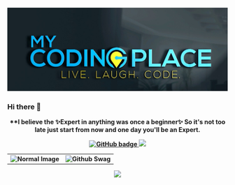 ![Akki-Developer](https://github.com/Akki-Developer/Akki-Developer/blob/master/a67735_91e3c91fc5bb44edae9ebfcdc6a2dff5_mv2_d_2000_1500_s_2%20(2).jpg)

### Hi there 👋


<p align="center"><b>**I believe the ✨Expert in anything was once a beginner✨ So it's not too late just start from now and one day you'll be an Expert.</b</p>


<p align="center">
  <a href="https://github.com/Akki-Developer">
    <img src="https://img.shields.io/github/followers/Akki-Developer?label=Followers&logo=GitHub&style=for-the-badge" alt="GitHub badge" />
  </a>
  <a href="https://twitter.com/Akanksh61006100">
    <img src="https://img.shields.io/twitter/follow/Akanksh61006100?label=Twitter&logo=twitter&style=for-the-badge" />
  </a>  
</p>

<table width="100%"> 
  <tr>
    <td><img src="https://user-images.githubusercontent.com/64725938/88144508-a488d880-cc16-11ea-9514-a0eb76167045.jpg" alt="Normal Image" /></td>
    <td><img src="https://user-images.githubusercontent.com/64725938/88144075-f846f200-cc15-11ea-847a-6f12463602d4.gif" alt="Github Swag" /></td>
  </tr>
</table>

<p align="center"><img width="50%" src="https://github-readme-stats.vercel.app/api?username=Akki-Developer&show_icons=true" /></p>
